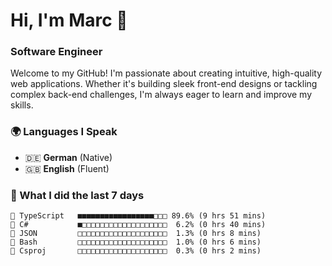 # Hi, I'm Marc 👋 
### Software Engineer

Welcome to my GitHub! I'm passionate about creating intuitive, high-quality web applications. Whether it's building sleek front-end designs or tackling complex back-end challenges, I'm always eager to learn and improve my skills.  

### 🌍 Languages I Speak  
- 🇩🇪 **German** (Native)  
- 🇬🇧 **English** (Fluent)

### 🤯 What I did the last 7 days

```
🔷 TypeScript   ■■■■■■■■■■■■■■■■■□□□ 89.6% (9 hrs 51 mins)
🔷 C#           ■□□□□□□□□□□□□□□□□□□□  6.2% (0 hrs 40 mins)
📄 JSON         □□□□□□□□□□□□□□□□□□□□  1.3% (0 hrs 8 mins)
📄 Bash         □□□□□□□□□□□□□□□□□□□□  1.0% (0 hrs 6 mins)
📄 Csproj       □□□□□□□□□□□□□□□□□□□□  0.3% (0 hrs 2 mins)
```